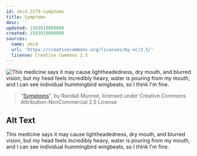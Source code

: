 ```yaml
---
id: xkcd.2279-symptoms
title: Symptoms
desc: ''
updated: 1583910000000
created: 1583910000000
sources:
  name: xkcd
  url: 'https://creativecommons.org/licenses/by-nc/2.5/'
  license: Creative Commons 2.5
---
```

![This medicine says it may cause lightheadedness, dry mouth, and blurred vision, but my head feels incredibly heavy, water is pouring from my mouth, and I can see individual hummingbird wingbeats, so I think I'm fine.](https://imgs.xkcd.com/comics/symptoms.png)
> "[Symptoms](https://xkcd.com/2279/)", by Randall Munroe, licensed under Creative Commons Attribution-NonCommercial 2.5 License

## Alt Text
This medicine says it may cause lightheadedness, dry mouth, and blurred vision, but my head feels incredibly heavy, water is pouring from my mouth, and I can see individual hummingbird wingbeats, so I think I'm fine.
